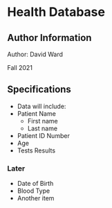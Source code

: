 # Health Database

## Author Information
Author: David Ward

Fall 2021

## Specifications

* Data will include:
* Patient Name
  + First name
  + Last name
* Patient ID Number
* Age
* Tests Results


### Later
* Date of Birth
* Blood Type
* Another item



